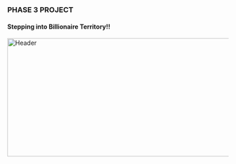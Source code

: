 ### PHASE 3 PROJECT

#### Stepping into Billionaire Territory!!

<img src="https://giphy.com/embed/WEc9VH4pDOVIZNNlcA/video" width="700px" height="270px" alt="Header" />
